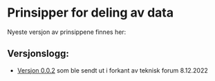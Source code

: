 # Prinsipper for deling av data

Nyeste versjon av prinsippene finnes her:

## Versjonslogg:
* [Versjon 0.0.2](https://github.com/entur/datarepresentasjon/blob/0.0.2/prinsipper_for_deling_av_data/overordnede_prinsipper.md) som ble sendt ut i forkant av teknisk forum 8.12.2022
